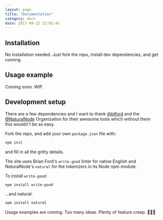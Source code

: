 ```yaml
---
layout: page
title: "Documentation"
category: docs
date: 2017-09-22 22:05:45
---
```


## Installation

No installation needed. Just fork the repo, install dev dependencies, and get running.

## Usage example

Coming soon. WIP.

## Development setup

There are a few dependencies and I want to thank [@btford](https://github.com/btford) and the [@NaturalNode](https://github.com/NaturalNode) Organization for their awesome tools which without them this wouldn't be as easy.

Fork the repo, and add your own `package.json` file with:

```bash
npm init
```
and fill in all the gritty details.

The site uses Brian Ford's `write-good` linter for native English and NaturalNode's `natural` for the tokenizers in its Node npm module.

To install `write-good`:

```bash
npm install write-good
```
...and natural:

```bash
npm install natural
```

Usage examples are coming. Too many ideas. Plenty of feature creep. 👎🏽😩

